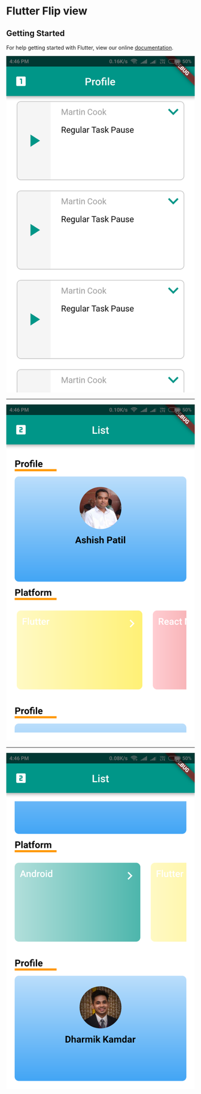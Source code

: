 # Flutter Flip view

## Getting Started

For help getting started with Flutter, view our online
[documentation](https://flutter.io/).

![alt text](https://github.com/follow2vivek/FlutterViewFlip/blob/master/screenshot/ss_1.png "Flutter view flip screenshot")

***

![alt text](https://github.com/follow2vivek/FlutterViewFlip/blob/master/screenshot/ss_2.png "Flutter view flip screenshot")

***

![alt text](https://github.com/follow2vivek/FlutterViewFlip/blob/master/screenshot/ss_3.png "Flutter view flip screenshot")
